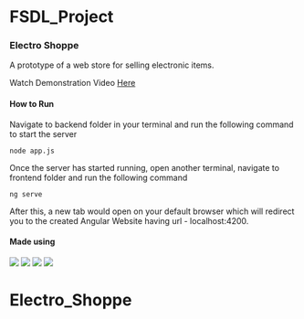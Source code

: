 # FSDL_Project

<h3>Electro Shoppe</h3>

A prototype of a web store for selling electronic items.

Watch Demonstration Video [Here](https://drive.google.com/file/d/1SfF_ej1I5rWFWNcX7cMNd78H8FNWft8h/view)

<h4>How to Run</h4>

Navigate to backend folder in your terminal and run the following command to start the server

```
node app.js
```

Once the server has started running, open another terminal, navigate to frontend folder and run the following command

```
ng serve
```

After this, a new tab would open on your default browser which will redirect you to the created Angular Website having url -  localhost:4200.

<h4>Made using</h4>

[![](https://img.shields.io/badge/Mongo_DB-green?style=flat-square&logo=mongodb)](https://flutter.dev/docs)
[![](https://img.shields.io/badge/Express-black?style=flat-square&logo=express)](https://flutter.dev/docs)
[![](https://img.shields.io/badge/Node-green?style=flat-square&logo=mongodb)](https://flutter.dev/docs)
[![](https://img.shields.io/badge/Angular-red?style=flat-square&logo=angular)](https://flutter.dev/docs)
# Electro_Shoppe
